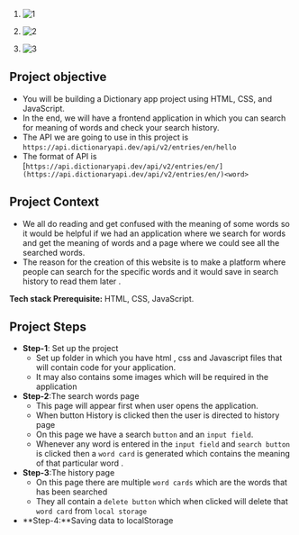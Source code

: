 1. ![1](https://github.com/vivekkr2308/Dictionary-App/assets/65390124/b65d5488-f5fd-473f-a3d2-529e904b5fe5)


2. ![2](https://github.com/vivekkr2308/Dictionary-App/assets/65390124/32d23361-c7ad-4278-8187-77bbe08ffcfa)

3. ![3](https://github.com/vivekkr2308/Dictionary-App/assets/65390124/362e38e3-0fa1-4385-8a4f-46794fd90289)





## Project o**bjective**

- You will be building a Dictionary app project using HTML, CSS, and JavaScript.
- In the end, we will have a frontend application in which you can search for meaning of words and check your search history.
- The API we are going to use in this project is    `https://api.dictionaryapi.dev/api/v2/entries/en/hello`
- The format of API is [`https://api.dictionaryapi.dev/api/v2/entries/en/](https://api.dictionaryapi.dev/api/v2/entries/en/)<word>`

## **Project Context**

- We all do reading and get confused with the meaning of some words so it would be helpful if we had an application where we search for words and get the meaning of words and a page where we could see all the searched words.
- The reason for the creation of this website is to make a platform where people can search for the specific words and it would save in search history to read them later .

**Tech stack Prerequisite:**  HTML, CSS, JavaScript.

## ****Project Steps****

- **Step-1**: Set up the project
    - Set up folder in which you have html , css and Javascript files that will contain code for your application.
    - It may also contains some images which will be required in the application
- **Step-2**:The search words page
    - This  page will appear first when user opens the application.
    - When button History is clicked then the user is directed to history page
    - On this page we have a search `button` and an `input field`.
    - Whenever any word is entered in the `input field` and `search button` is clicked then a `word card` is generated which contains the meaning of that particular word .
- **Step-3**:The history page
    - On this page there are multiple `word cards` which are the words that has been searched
    - They all contain a `delete button` which when clicked will delete that `word card` from `local storage`
- **Step-4:**Saving data to localStorage



